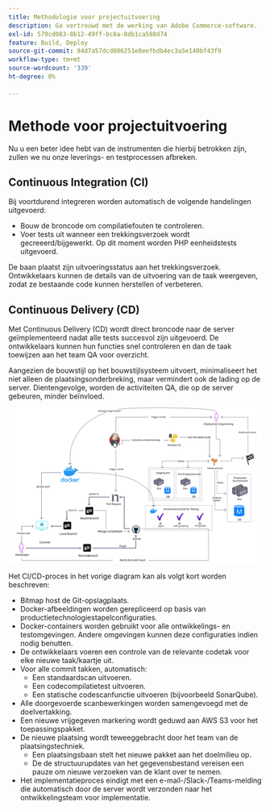 ```yaml
---
title: Methodologie voor projectuitvoering
description: Ga vertrouwd met de werking van Adobe Commerce-software.
exl-id: 579cd083-8b12-49ff-bc8a-8db1ca588d74
feature: Build, Deploy
source-git-commit: 94d7a57dcd006251e8eefbdb4ec3a5e140bf43f9
workflow-type: tm+mt
source-wordcount: '339'
ht-degree: 0%

---
```


# Methode voor projectuitvoering

Nu u een beter idee hebt van de instrumenten die hierbij betrokken zijn, zullen we nu onze leverings- en testprocessen afbreken.

## Continuous Integration (CI)

Bij voortdurend integreren worden automatisch de volgende handelingen uitgevoerd:

- Bouw de broncode om compilatiefouten te controleren.
- Voer tests uit wanneer een trekkingsverzoek wordt gecreeerd/bijgewerkt. Op dit moment worden PHP eenheidstests uitgevoerd.

De baan plaatst zijn uitvoeringsstatus aan het trekkingsverzoek. Ontwikkelaars kunnen de details van de uitvoering van de taak weergeven, zodat ze bestaande code kunnen herstellen of verbeteren.

## Continuous Delivery (CD)

Met Continuous Delivery (CD) wordt direct broncode naar de server geïmplementeerd nadat alle tests succesvol zijn uitgevoerd. De ontwikkelaars kunnen hun functies snel controleren en dan de taak toewijzen aan het team QA voor overzicht.

Aangezien de bouwstijl op het bouwstijlsysteem uitvoert, minimaliseert het niet alleen de plaatsingsonderbreking, maar vermindert ook de lading op de server. Dientengevolge, worden de activiteiten QA, die op de server gebeuren, minder beïnvloed.

![ Ononderbroken levering infographic ](../../assets/playbooks/cicd.svg)

Het CI/CD-proces in het vorige diagram kan als volgt kort worden beschreven:

- Bitmap host de Git-opslagplaats.
- Docker-afbeeldingen worden gerepliceerd op basis van productietechnologiestapelconfiguraties.
- Docker-containers worden gebruikt voor alle ontwikkelings- en testomgevingen. Andere omgevingen kunnen deze configuraties indien nodig benutten.
- De ontwikkelaars voeren een controle van de relevante codetak voor elke nieuwe taak/kaartje uit.
- Voor alle commit takken, automatisch:
   - Een standaardscan uitvoeren.
   - Een codecompilatietest uitvoeren.
   - Een statische codescanfunctie uitvoeren (bijvoorbeeld SonarQube).
- Alle doorgevoerde scanbewerkingen worden samengevoegd met de doelvertakking.
- Een nieuwe vrijgegeven markering wordt geduwd aan AWS S3 voor het toepassingspakket.
- De nieuwe plaatsing wordt teweeggebracht door het team van de plaatsingstechniek.
   - Een plaatsingsbaan stelt het nieuwe pakket aan het doelmilieu op.
   - De de structuurupdates van het gegevensbestand vereisen een pauze om nieuwe verzoeken van de klant over te nemen.
- Het implementatieproces eindigt met een e-mail-/Slack-/Teams-melding die automatisch door de server wordt verzonden naar het ontwikkelingsteam voor implementatie.
